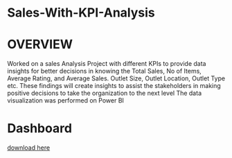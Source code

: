 # Sales-With-KPI-Analysis
# OVERVIEW
Worked on a sales Analysis Project with different KPIs to provide data insights for better decisions in knowing the Total Sales, No of Items, Average Rating, and Average Sales. Outlet Size, Outlet Location, Outlet Type etc. These findings will create insights to assist the stakeholders in making positive decisions to take the organization to the next level
The data visualization was performed on Power BI
# Dashboard
[download here](https://app.powerbi.com/view?r=eyJrIjoiYWUwZTYzMTItMTBmYS00MWViLWJiYmQtYWQxOWViMjQ0NWMxIiwidCI6ImM2ZTU0OWIzLTVmNDUtNDAzMi1hYWU5LWQ0MjQ0ZGM1YjJjNCJ9)


